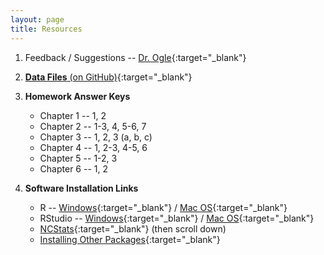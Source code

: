 ```yaml
---
layout: page
title: Resources
---
```


1. Feedback / Suggestions -- [Dr. Ogle](https://www.suggestionox.com/r/W16-207){:target="_blank"}
1. [**Data Files** (on GitHub)](https://github.com/droglenc/NCData){:target="_blank"}

1. **Homework Answer Keys**
    * Chapter 1 -- 1, 2
    * Chapter 2 -- 1-3, 4, 5-6, 7
    * Chapter 3 -- 1, 2, 3 (a, b, c)
    * Chapter 4 -- 1, 2-3, 4-5, 6
    * Chapter 5 -- 1-2, 3
    * Chapter 6 -- 1, 2

1. **Software Installation Links**
    * R -- [Windows](http://derekogle.com/IFAR/supplements/installations/InstallRWin.html){:target="_blank"} / [Mac OS](http://derekogle.com/IFAR/supplements/installations/InstallRMac.html){:target="_blank"}
    * RStudio -- [Windows](http://derekogle.com/IFAR/supplements/installations/InstallRStudioWin.html){:target="_blank"} / [Mac OS](http://derekogle.com/IFAR/supplements/installations/InstallPackagesRMac.html){:target="_blank"}
    * [NCStats](https://github.com/droglenc/NCStats){:target="_blank"} (then scroll down)
    * [Installing Other Packages](http://derekogle.com/IFAR/supplements/installations/InstallPackagesRStudio.html){:target="_blank"}
